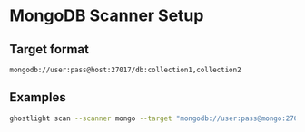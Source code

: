 MongoDB Scanner Setup
=====================

Target format
-------------
`mongodb://user:pass@host:27017/db:collection1,collection2`

Examples
--------
```bash
ghostlight scan --scanner mongo --target "mongodb://user:pass@mongo:27017/app:users,events"
```


